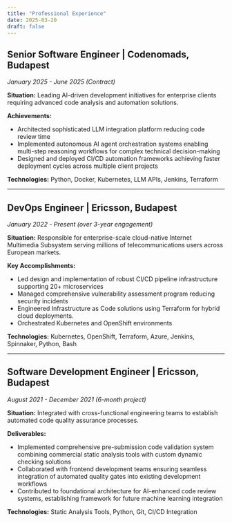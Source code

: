 ```yaml
---
title: "Professional Experience"
date: 2025-03-20
draft: false
---
```


## Senior Software Engineer | Codenomads, Budapest
*January 2025 - June 2025 (Contract)*

**Situation:** Leading AI-driven development initiatives for enterprise clients requiring advanced code analysis and automation solutions.

**Achievements:**
- Architected sophisticated LLM integration platform reducing code review time
- Implemented autonomous AI agent orchestration systems enabling multi-step reasoning workflows for complex technical decision-making
- Designed and deployed CI/CD automation frameworks achieving faster deployment cycles across multiple client projects


**Technologies:** Python, Docker, Kubernetes, LLM APIs, Jenkins, Terraform

---

## DevOps Engineer | Ericsson, Budapest  
*January 2022 - Present (over 3-year engagement)*

**Situation:** Responsible for enterprise-scale cloud-native Internet Multimedia Subsystem serving millions of telecommunications users across European markets.

**Key Accomplishments:**
- Led design and implementation of robust CI/CD pipeline infrastructure supporting 20+ microservices
- Managed comprehensive vulnerability assessment program reducing security incidents
- Engineered Infrastructure as Code solutions using Terraform for hybrid cloud deployments.
- Orchestrated Kubernetes and OpenShift environments

**Technologies:** Kubernetes, OpenShift, Terraform, Azure, Jenkins, Spinnaker, Python, Bash

---

## Software Development Engineer | Ericsson, Budapest
*August 2021 - December 2021 (6-month project)*

**Situation:** Integrated with cross-functional engineering teams to establish automated code quality assurance processes.

**Deliverables:**
- Implemented comprehensive pre-submission code validation system combining commercial static analysis tools with custom dynamic checking solutions
- Collaborated with frontend development teams ensuring seamless integration of automated quality gates into existing development workflows
- Contributed to foundational architecture for AI-enhanced code review systems, establishing framework for future machine learning integration

**Technologies:** Static Analysis Tools, Python, Git, CI/CD Integration
